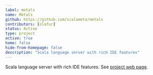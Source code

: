 ```yaml
---
label: metals
name: Metals
github: https://github.com/scalameta/metals
contributors: [olafur]
status: Active
type: project
active: true
home: false
hide-from-homepage: false
description: "Scala language server with rich IDE features"
---
```


Scala language server with rich IDE features.
See [project web page](https://scalameta.org/metals/).